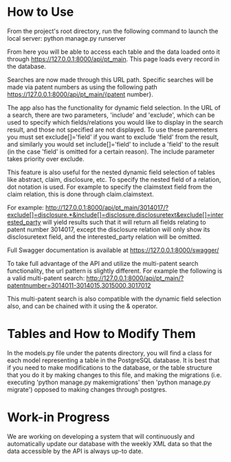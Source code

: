 # How to Use
From the project's root directory, run the following command to launch the local server:
python manage.py runserver

From here you will be able to access each table and the data loaded onto it through https://127.0.0.1:8000/api/pt_main.
This page loads every record in the database.

Searches are now made through this URL path. Specific searches will be made via patent numbers as using the following path https://127.0.0.1:8000/api/pt_main/{patent number}. 

The app also has the functionality for dynamic field selection. In the URL of a search, there are two parameters, 'include' and 'exclude', which can be used to specify which fields/relations you would like to display in the search result, and those not specified are not displayed. To use these paremeters you must set exclude[]='field' if you want to exclude 'field' from the result, and similarly you would set include[]='field' to include a 'field' to the result (in the case 'field' is omitted for a certain reason). The include parameter takes priority over exclude.

This feature is also useful for the nested dynamic field selection of tables like abstract, claim, disclosure, etc. To specify the nested field of a relation, dot notation is used. For example to specify the claimstext field from the claim relation, this is done through claim.claimstext.

For example: http://127.0.0.1:8000/api/pt_main/3014017/?exclude[]=disclosure.*&include[]=disclosure.disclosuretext&exclude[]=interested_party will yield results such that it will return all fields relating to patent number 3014017, except the disclosure relation will only show its disclosuretext field, and the interested_party relation will be omitted.

Full Swagger documentation is available at https://127.0.0.1:8000/swagger/

To take full advantage of the API and utilize the multi-patent search functionality, the url pattern is slightly different. For example the following is a valid multi-patent search:
http://127.0.0.1:8000/api/pt_main/?patentnumber=3014011-3014015,3015000,3017012

This multi-patent search is also compatible with the dynamic field selection also, and can be chained with it using the & operator.

# Tables and How to Modify Them
In the models.py file under the patents directory, you will find a class for each model representing
a table in the PostgreSQL database. It is best that if you need to make modifications to the database, or the table structure that you do it by making changes to this file, and making the migrations (i.e. executing 'python manage.py makemigrations' then 'python manage.py migrate') opposed to making changes
through postgres. 

# Work-in Progress
We are working on developing a system that will continuously and automatically update our database with the weekly XML data so that the data accessible by the API is always up-to date.